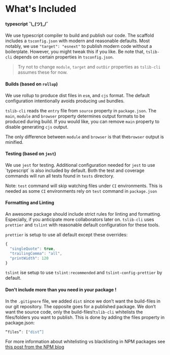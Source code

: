 # What's Included

#### typescript ¯\\\_\(ツ\)\_/¯

We use typescript compiler to build and publish our code. The scaffold includes a `tsconfig.json` with modern and reasonable defaults. Most notably, we use `"target": "esnext"` to publish modern code without a boilerplate. However, you might tweak this if you like. Be note that, `tslib-cli` depends on certain properties in `tsconfig.json`.

> Try not to change `module`, `target` and `outDir` properties as `tslib-cli` assumes these for now.

#### Builds \(based on `rollup`\)

We use rollup to produce dist files in `esm`, and `cjs` format. The default configuration intentionally avoids producing `umd` bundles.

`tslib-cli` reads the `entry` file from `source` property in `package.json`. The `main`, `module` and `browser` property determines output formats to be produced during build. If you would like, you can remove `main` property to disable generating `cjs` output.

The only difference between `module` and `browser` is that the`browser` output is minified.

#### Testing \(based on `jest`\)

We use `jest` for testing. Additional configuration needed for `jest` to use \`typescript\` is also included by default. Both the test and coverage commands will run all tests found in `tests` directory.

Note: `test` command will skip watching files under `CI` environments. This is needed as some `CI` environments rely on `test` command in `package.json`

#### Formatting and Linting

An awesome package should include strict rules for linting and formatting. Especially, if you anticipate more collaborators later on. `tslib-cli` uses `prettier` and `tslint` with reasonable default configuration for these tools.

`prettier` is setup to use all default except these overrides:

```javascript
{
  "singleQuote": true,
  "trailingComma": "all",
  "printWidth": 120
}
```

`tslint` ise setup to use `tslint:recommended` and `tslint-config-prettier` by default.

#### Don't include more than you need in your package !

In the `.gitignore` file, we added `dist` since we don’t want the build-files in our git repository. The opposite goes for a published package. We don’t want the source code, only the build-files!`tslib-cli` whitelists the files/folders you want to publish. This is done by adding the files property in package.json:

```javascript
“files”: ["dist”]
```

For more information about whitelisting vs blacklisting in NPM packages see [this post from the NPM blog](https://blog.npmjs.org/post/165769683050/publishing-what-you-mean-to-publish)
